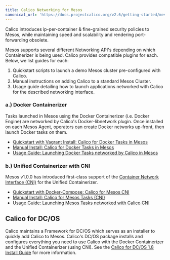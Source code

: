 ```yaml
---
title: Calico Networking for Mesos
canonical_url: 'https://docs.projectcalico.org/v2.6/getting-started/mesos/index'
---
```


Calico introduces ip-per-container & fine-grained security policies to Mesos, while
maintaining speed and scalability and rendering port-forwarding obsolete.

Mesos supports several different Networking API's depending on which
Containerizer is being used. Calico provides compatible plugins for each.
Below, we list guides for each:

1. Quickstart scripts to launch a demo Mesos cluster pre-configured with Calico.
2. Manual instructions on adding Calico to a standard Mesos Cluster.
3. Usage guide detailing how to launch applications networked with Calico for
the described networking interface.

### a.) Docker Containerizer
Tasks launched in Mesos using the Docker Containerizer (i.e. Docker Engine) are
networked by Calico's Docker-libnetwork plugin. Once installed on each Mesos
Agent, operators can create Docker networks up-front, then launch Docker
tasks on them.

- [Quickstart with Vagrant Install: Calico for Docker Tasks in Mesos]({{site.baseurl}}/{{page.version}}/getting-started/mesos/vagrant/)
- [Manual Install: Calico for Docker Tasks in Mesos]({{site.baseurl}}/{{page.version}}/getting-started/mesos/installation/docker)
- [Usage Guide: Launching Docker Tasks networked by Calico in Mesos]({{site.baseurl}}/{{page.version}}/getting-started/mesos/tutorials/docker)

### b.) Unified Containerizer with CNI
Mesos v1.0.0 has introduced first-class support of the [Container Network
Interface (CNI)](https://github.com/containernetworking/cni) for the Unified
Containerizer.

- [Quickstart with Docker-Compose: Calico for Mesos CNI]({{site.baseurl}}/{{page.version}}/getting-started/mesos/demos/cni)
- [Manual Install: Calico for Mesos Tasks (CNI)]({{site.baseurl}}/{{page.version}}/getting-started/mesos/installation/unified)
- [Usage Guide: Launching Mesos Tasks networked with Calico CNI]({{site.baseurl}}/{{page.version}}/getting-started/mesos/tutorials/unified)

## Calico for DC/OS
Calico maintains a Framework for DC/OS which serves as an installer to quickly
add Calico to Mesos.
Calico's DC/OS package installs and configures everything you need to use Calico
with the Docker Containerizer and the Unified Containerizer (using CNI).
See the [Calico for DC/OS 1.8 Install Guide]({{site.baseurl}}/{{page.version}}/getting-started/mesos/installation/dc-os) for more information.
